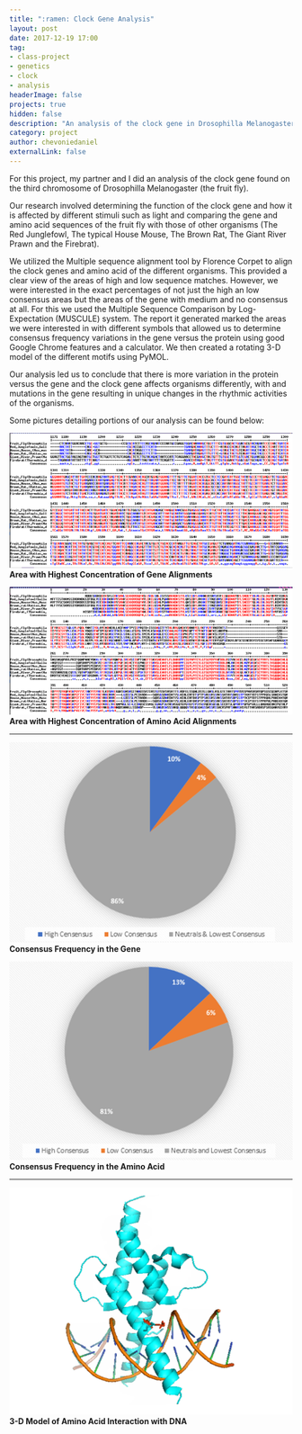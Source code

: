 ```yaml
---
title: ":ramen: Clock Gene Analysis"
layout: post
date: 2017-12-19 17:00
tag:
- class-project
- genetics
- clock
- analysis
headerImage: false
projects: true
hidden: false
description: "An analysis of the clock gene in Drosophilla Melanogaster (fruit fly) and a comparison with the clock genes found in other organisms."
category: project
author: chevoniedaniel
externalLink: false
---
```


For this project, my partner and I did an analysis of the clock gene found on the third chromosome of Drosophilla Melanogaster (the fruit fly).

Our research involved determining the function of the clock gene and how it is affected by different stimuli such as light and comparing the gene and amino acid sequences of the fruit fly with those of other organisms (The Red Junglefowl, The typical House Mouse, The Brown Rat, The Giant River Prawn and the Firebrat). 

We utilized the Multiple sequence alignment tool by Florence Corpet to align the clock genes and amino acid of the different organisms. This provided a clear view of the areas of high and low sequence matches. However, we were interested in the exact percentages of not just the high an low consensus areas but the areas of the gene with medium and no consensus at all. For this we used the Multiple Sequence Comparison by Log-Expectation (MUSCULE) system. The report it generated marked the areas we were interested in with different symbols that allowed us to determine consensus frequency variations in the gene versus the protein using good Google Chrome features and a calculator. We then created a rotating 3-D model of the different motifs using PyMOL.

Our analysis led us to conclude that there is more variation in the protein versus the gene and the clock gene affects organisms differently, with and mutations in the gene resulting in unique changes in the rhythmic activities of the organisms.

Some pictures detailing portions of our analysis can be found below:

![Area with Highest Concentration of Gene Alignments](/assets/images/clock_gene_analysis/gene_alignment.PNG)
__Area with Highest Concentration of Gene Alignments__

![Area with Highest Concentration of Amino Acid Alignments](/assets/images/clock_gene_analysis/protein_alignment.PNG)
__Area with Highest Concentration of Amino Acid Alignments__

---

![Consensus Frequency in the Gene](/assets/images/clock_gene_analysis/Concensus_Frequency_Gene.PNG)
__Consensus Frequency in the Gene__

![Consensus Frequency in the Amino Acid](/assets/images/clock_gene_analysis/Concensus_Frequency_Protein.PNG)
__Consensus Frequency in the Amino Acid__

---

![3-D Model of Amino Acid Interaction with DNA](/assets/images/clock_gene_analysis/protein_model.PNG)
__3-D Model of Amino Acid Interaction with DNA__